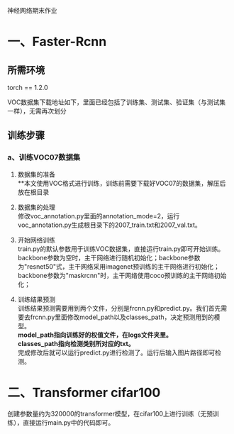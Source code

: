 
神经网络期末作业

# 一、Faster-Rcnn
## 所需环境
torch == 1.2.0


VOC数据集下载地址如下，里面已经包括了训练集、测试集、验证集（与测试集一样），无需再次划分

## 训练步骤
### a、训练VOC07数据集
1. 数据集的准备   
**本文使用VOC格式进行训练，训练前需要下载好VOC07的数据集，解压后放在根目录 

2. 数据集的处理   
修改voc_annotation.py里面的annotation_mode=2，运行voc_annotation.py生成根目录下的2007_train.txt和2007_val.txt。   

3. 开始网络训练   
train.py的默认参数用于训练VOC数据集，直接运行train.py即可开始训练。
backbone参数为空时，主干网络进行随机初始化；backbone参数为"resnet50"式，主干网络采用imagenet预训练的主干网络进行初始化；backbone参数为"maskrcnn"时，主干网络使用coco预训练的主干网络初始化；

4. 训练结果预测  
训练结果预测需要用到两个文件，分别是frcnn.py和predict.py。我们首先需要去frcnn.py里面修改model_path以及classes_path，决定预测用到的模型。   
**model_path指向训练好的权值文件，在logs文件夹里。   
classes_path指向检测类别所对应的txt。**   
完成修改后就可以运行predict.py进行检测了。运行后输入图片路径即可检测。


# 二、Transformer cifar100
创建参数量约为320000的transformer模型，在cifar100上进行训练（无预训练），直接运行main.py中的代码即可。
